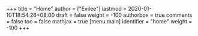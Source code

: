 +++
title = "Home"
author = ["Evilee"]
lastmod = 2020-01-10T18:54:26+08:00
draft = false
weight = -100
authorbox = true
comments = false
toc = false
mathjax = true
[menu.main]
  identifier = "home"
  weight = -100
+++
